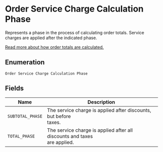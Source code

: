 
# Order Service Charge Calculation Phase

Represents a phase in the process of calculating order totals.
Service charges are applied after the indicated phase.

[Read more about how order totals are calculated.](https://developer.squareup.com/docs/orders-api/how-it-works#how-totals-are-calculated)

## Enumeration

`Order Service Charge Calculation Phase`

## Fields

| Name | Description |
|  --- | --- |
| `SUBTOTAL_PHASE` | The service charge is applied after discounts, but before<br>taxes. |
| `TOTAL_PHASE` | The service charge is applied after all discounts and taxes<br>are applied. |


